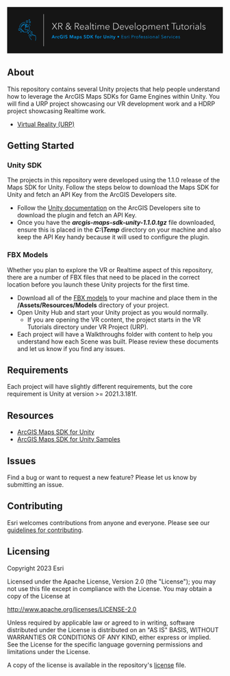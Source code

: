 <div align="center">
  <a href="#">
    <img src="./documentation/github-banner.png" alt="Project Title" title="Project Title" />
  </a>
</div>
  
## About

This repository contains several Unity projects that help people understand how to leverage the ArcGIS Maps SDKs for Game Engines within Unity. You will find a URP project showcasing our VR development work and a HDRP project showcasing Realtime work.

* [Virtual Reality (URP)](https://github.com/EsriPS/xr-realtime-unity-tutorials/tree/main/VR%20Project%20(URP))

## Getting Started

### Unity SDK

The projects in this repository were developed using the 1.1.0 release of the Maps SDK for Unity. Follow the steps below to download the Maps SDK for Unity and fetch an API Key from the ArcGIS Developers site.

* Follow the [Unity documentation](https://developers.arcgis.com/unity/get-started) on the ArcGIS Developers site to download the plugin and fetch an API Key. 
* Once you have the ***arcgis-maps-sdk-unity-1.1.0.tgz*** file downloaded, ensure this is placed in the ***C:\Temp*** directory on your machine and also keep the API Key handy because it will used to configure the plugin.

### FBX Models
Whether you plan to explore the VR or Realtime aspect of this repository, there are a number of FBX files that need to be placed in the correct location before you launch these Unity projects for the first time.

* Download all of the [FBX models](https://esriis-my.sharepoint.com/:f:/g/personal/jeff8977_esri_com/EvcKTCBgCF5Hjgr4PSjLeUMBTGd7wtKgntu3n3o2qE_WOQ?e=R1IkZR) to your machine and place them in the **/Assets/Resources/Models** directory of your project. 
* Open Unity Hub and start your Unity project as you would normally.
  * If you are opening the VR content, the project starts in the VR Tutorials directory under VR Project (URP).
* Each project will have a Walkthroughs folder with content to help you understand how each Scene was built. Please review these documents and let us know if you find any issues.

## Requirements

Each project will have slightly different requirements, but the core requirement is Unity at version >= 2021.3.181f.

## Resources

* [ArcGIS Maps SDK for Unity](https://developers.arcgis.com/unity/)
* [ArcGIS Maps SDK for Unity Samples](https://github.com/Esri/arcgis-maps-sdk-unity-samples)

## Issues

Find a bug or want to request a new feature?  Please let us know by submitting an issue.

## Contributing

Esri welcomes contributions from anyone and everyone. Please see our [guidelines for contributing](CONTRIBUTING.md).

## Licensing
Copyright 2023 Esri

Licensed under the Apache License, Version 2.0 (the "License");
you may not use this file except in compliance with the License.
You may obtain a copy of the License at

   http://www.apache.org/licenses/LICENSE-2.0

Unless required by applicable law or agreed to in writing, software
distributed under the License is distributed on an "AS IS" BASIS,
WITHOUT WARRANTIES OR CONDITIONS OF ANY KIND, either express or implied.
See the License for the specific language governing permissions and
limitations under the License.

A copy of the license is available in the repository's [license](LICENSE) file.

